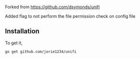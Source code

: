 Forked from https://github.com/dsymonds/unifi

Added flag to not perform the file permission check on config file

## Installation

To get it,

	go get github.com/jorie1234/unifi

